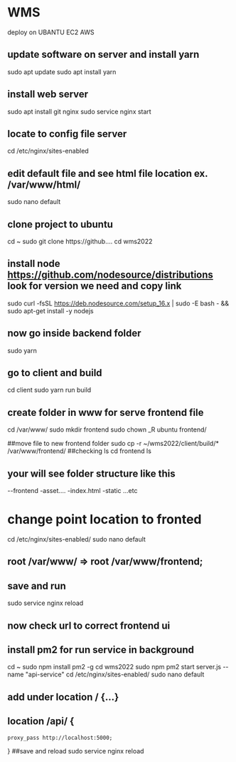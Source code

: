 # WMS
deploy on UBANTU EC2 AWS

## update software on server and install yarn
sudo apt update
sudo apt install yarn

## install web server
sudo apt install git nginx
sudo service nginx start
## locate to config file server
cd /etc/nginx/sites-enabled
## edit default file and see html file location ex. /var/www/html/
sudo nano default

## clone project to ubuntu
cd ~
sudo git clone https://github....
cd wms2022
## install node https://github.com/nodesource/distributions look for version we need and copy link
sudo curl -fsSL https://deb.nodesource.com/setup_16.x | sudo -E bash - &&\
sudo apt-get install -y nodejs

## now go inside backend folder
sudo yarn
## go to client and build
cd client
sudo yarn run build
## create folder in www for serve frontend file
cd /var/www/
sudo mkdir frontend
sudo chown _R ubuntu frontend/

##move file to new frontend folder
sudo cp -r ~/wms2022/client/build/* /var/www/frontend/
##checking
ls
cd frontend
ls
## your will see folder structure like this
--frontend
    -asset....
    -index.html
    -static
    ...etc

# change point location to fronted
cd /etc/nginx/sites-enabled/
sudo nano default
## root /var/www/ => root /var/www/frontend;
## save and run
sudo service nginx reload
## now check url to correct frontend ui

## install pm2 for run service in background
cd ~
sudo npm install pm2 -g
cd wms2022
sudo npm pm2 start server.js --name "api-service"
cd /etc/nginx/sites-enabled/
sudo nano default
## add under location / {...}
## location /api/ {
    proxy_pass http://localhost:5000;
}
##save and reload
sudo service nginx reload








